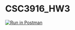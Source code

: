 # CSC3916_HW3
[![Run in Postman](https://run.pstmn.io/button.svg)](https://app.getpostman.com/run-collection/c33db33cc7cbebac49f5)
